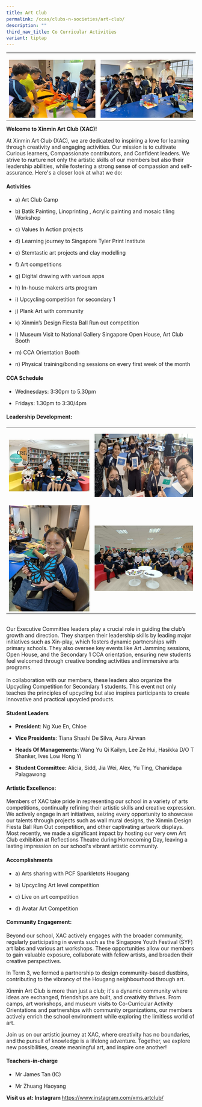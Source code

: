 ```yaml
---
title: Art Club
permalink: /ccas/clubs-n-societies/art-club/
description: ""
third_nav_title: Co Curricular Activities
variant: tiptap
---
```

<table style="minWidth: 50px">
<colgroup>
<col>
<col>
</colgroup>
<tbody>
<tr>
<th rowspan="1" colspan="1">
<p></p>
<div class="isomer-image-wrapper">
<img style="width: 100%" height="auto" width="100%" alt="" src="/images/CCAs/Art Club/Picture1.jpg">
</div>
</th>
<th rowspan="1" colspan="1">
<p></p>
<div class="isomer-image-wrapper">
<img style="width: 100%" height="auto" width="100%" alt="" src="/images/CCAs/Art Club/Picture2.jpg">
</div>
</th>
</tr>
</tbody>
</table>
<p><strong>Welcome to Xinmin Art Club (XAC)!</strong>
</p>
<p>At Xinmin Art Club (XAC), we are dedicated to inspiring a love for learning
through creativity and engaging activities. Our mission is to cultivate
Curious learners, Compassionate contributors, and Confident leaders. We
strive to nurture not only the artistic skills of our members but also
their leadership abilities, while fostering a strong sense of compassion
and self-assurance. Here's a closer look at what we do:</p>
<h4><strong>Activities</strong></h4>
<ul data-tight="true" class="tight">
<li>
<p>a) Art Club Camp</p>
</li>
<li>
<p>b) Batik Painting, Linoprinting , Acrylic painting and mosaic tiling Workshop</p>
</li>
<li>
<p>c) Values In Action projects</p>
</li>
<li>
<p>d) Learning journey to Singapore Tyler Print Institute</p>
</li>
<li>
<p>e) Stemtastic art projects and clay modelling</p>
</li>
<li>
<p>f) Art competitions</p>
</li>
<li>
<p>g) Digital drawing with various apps</p>
</li>
<li>
<p>h) In-house makers arts program</p>
</li>
<li>
<p>i) Upcycling competition for secondary 1</p>
</li>
<li>
<p>j) Plank Art with community</p>
</li>
<li>
<p>k) Xinmin’s Design Fiesta Ball Run out competition</p>
</li>
<li>
<p>l) Museum Visit to National Gallery Singapore Open House, Art Club Booth</p>
</li>
<li>
<p>m) CCA Orientation Booth</p>
</li>
<li>
<p>n) Physical training/bonding sessions on every first week of the month</p>
</li>
</ul>
<p></p>
<h4><strong>CCA Schedule</strong></h4>
<ul data-tight="true" class="tight">
<li>
<p>Wednesdays: 3:30pm to 5.30pm</p>
</li>
<li>
<p>Fridays: 1.30pm to 3:30/4pm</p>
</li>
</ul>
<h4><strong>Leadership Development:</strong></h4>
<table style="minWidth: 50px">
<colgroup>
<col>
<col>
</colgroup>
<tbody>
<tr>
<th rowspan="1" colspan="1">
<p></p>
<div class="isomer-image-wrapper">
<img style="width: 100%" height="auto" width="100%" alt="" src="/images/CCAs/Art Club/art_club1.jpg">
</div>
</th>
<th rowspan="1" colspan="1">
<p></p>
<div class="isomer-image-wrapper">
<img style="width: 100%" height="auto" width="100%" alt="" src="/images/CCAs/Art Club/art_club2.jpg">
</div>
</th>
</tr>
<tr>
<td rowspan="1" colspan="1">
<p></p>
<div class="isomer-image-wrapper">
<img style="width: 100%" height="auto" width="100%" alt="" src="/images/CCAs/Art Club/art_club3.jpg">
</div>
</td>
<td rowspan="1" colspan="1">
<p></p>
<div class="isomer-image-wrapper">
<img style="width: 100%" height="auto" width="100%" alt="" src="/images/CCAs/Art Club/art_club4.jpg">
</div>
</td>
</tr>
</tbody>
</table>
<p>
<br>Our Executive Committee leaders play a crucial role in guiding the club’s
growth and direction. They sharpen their leadership skills by leading major
initiatives such as Xin-play, which fosters dynamic partnerships with primary
schools. They also oversee key events like Art Jamming sessions, Open House,
and the Secondary 1 CCA orientation, ensuring new students feel welcomed
through creative bonding activities and immersive arts programs.
<br>
<br>In collaboration with our members, these leaders also organize the Upcycling
Competition for Secondary 1 students. This event not only teaches the principles
of upcycling but also inspires participants to create innovative and practical
upcycled products.</p>
<h4><strong>Student Leaders</strong></h4>
<ul data-tight="true" class="tight">
<li>
<p><strong>President</strong>: Ng Xue En, Chloe&nbsp;</p>
</li>
<li>
<p><strong>Vice Presidents</strong>: Tiana Shashi De Silva, Aura Airwan</p>
</li>
<li>
<p><strong>Heads Of Managements: </strong>Wang Yu Qi Kailyn, Lee Ze Hui,
Hasikka D/O T Shanker, Ives Low Hong Yi</p>
</li>
<li>
<p><strong>Student Committee: </strong>Alicia, Sidd, Jia Wei, Alex, Yu Ting,
Chanidapa Palagawong</p>
</li>
</ul>
<h4><strong>Artistic Excellence:</strong></h4>
<p>Members of XAC take pride in representing our school in a variety of arts
competitions, continually refining their artistic skills and creative expression.
We actively engage in art initiatives, seizing every opportunity to showcase
our talents through projects such as wall mural designs, the Xinmin Design
Fiesta Ball Run Out competition, and other captivating artwork displays.
Most recently, we made a significant impact by hosting our very own Art
Club exhibition at Reflections Theatre during Homecoming Day, leaving a
lasting impression on our school's vibrant artistic community.</p>
<h4><strong>Accomplishments</strong></h4>
<ul data-tight="true" class="tight">
<li>
<p>a) Arts sharing with PCF Sparkletots Hougang</p>
</li>
<li>
<p>b) Upcycling Art level competition</p>
</li>
<li>
<p>c) Live on art competition</p>
</li>
<li>
<p>d) Avatar Art Competition</p>
</li>
</ul>
<h4><strong>Community Engagement:</strong></h4>
<p>Beyond our school, XAC actively engages with the broader community, regularly
participating in events such as the Singapore Youth Festival (SYF) art
labs and various art workshops. These opportunities allow our members to
gain valuable exposure, collaborate with fellow artists, and broaden their
creative perspectives.</p>
<p>In Term 3, we formed a partnership to design community-based dustbins,
contributing to the vibrancy of the Hougang neighbourhood through art.</p>
<p>Xinmin Art Club is more than just a club; it's a dynamic community where
ideas are exchanged, friendships are built, and creativity thrives. From
camps, art workshops, and museum visits to Co-Curricular Activity Orientations
and partnerships with community organizations, our members actively enrich
the school environment while exploring the limitless world of art.</p>
<p>Join us on our artistic journey at XAC, where creativity has no boundaries,
and the pursuit of knowledge is a lifelong adventure. Together, we explore
new possibilities, create meaningful art, and inspire one another!</p>
<h4><strong>Teachers-in-charge</strong></h4>
<ul data-tight="true" class="tight">
<li>
<p>Mr James Tan (IC)</p>
</li>
<li>
<p>Mr Zhuang Haoyang</p>
</li>
</ul>
<p><strong>Visit us at: Instagram </strong><a href="https://www.instagram.com/xms.artclub/" rel="noopener noreferrer nofollow" target="_blank">https://www.instagram.com/xms.artclub/</a>
</p>
<p></p>